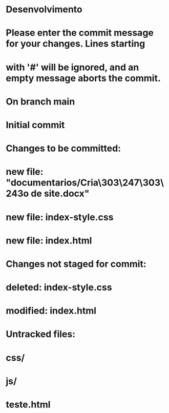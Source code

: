 # Desenvolvimento

# Please enter the commit message for your changes. Lines starting
# with '#' will be ignored, and an empty message aborts the commit.
#
# On branch main
#
# Initial commit
#
# Changes to be committed:
#	new file:   "documentarios/Cria\303\247\303\243o de site.docx"
#	new file:   index-style.css
#	new file:   index.html
#
# Changes not staged for commit:
#	deleted:    index-style.css
#	modified:   index.html
#
# Untracked files:
#	css/
#	js/
#	teste.html
#
